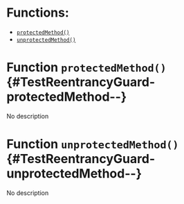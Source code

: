 

# Functions:
- [`protectedMethod()`](#TestReentrancyGuard-protectedMethod--)
- [`unprotectedMethod()`](#TestReentrancyGuard-unprotectedMethod--)


# Function `protectedMethod()` {#TestReentrancyGuard-protectedMethod--}
No description
# Function `unprotectedMethod()` {#TestReentrancyGuard-unprotectedMethod--}
No description

